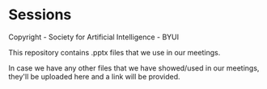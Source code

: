 # Sessions

Copyright - Society for Artificial Intelligence - BYUI

This repository contains .pptx files that we use in our meetings.

In case we have any other files that we have showed/used in our meetings, they'll be uploaded here and a link will be provided. 
